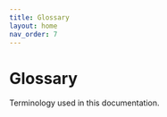 ```yaml
---
title: Glossary
layout: home
nav_order: 7
---
```


# Glossary

Terminology used in this documentation.